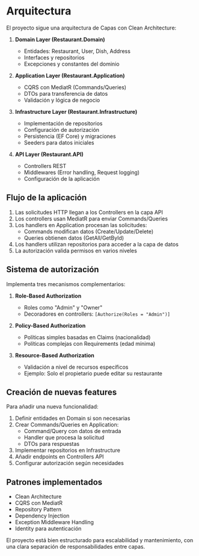 # Arquitectura

El proyecto sigue una arquitectura de Capas con Clean Architecture:

1. **Domain Layer (Restaurant.Domain)**

    - Entidades: Restaurant, User, Dish, Address
    - Interfaces y repositorios
    - Excepciones y constantes del dominio

2. **Application Layer (Restaurant.Application)**

    - CQRS con MediatR (Commands/Queries)
    - DTOs para transferencia de datos
    - Validación y lógica de negocio

3. **Infrastructure Layer (Restaurant.Infrastructure)**

    - Implementación de repositorios
    - Configuración de autorización
    - Persistencia (EF Core) y migraciones
    - Seeders para datos iniciales

4. **API Layer (Restaurant.API)**
    - Controllers REST
    - Middlewares (Error handling, Request logging)
    - Configuración de la aplicación

## Flujo de la aplicación

1. Las solicitudes HTTP llegan a los Controllers en la capa API
2. Los controllers usan MediatR para enviar Commands/Queries
3. Los handlers en Application procesan las solicitudes:
    - Commands modifican datos (Create/Update/Delete)
    - Queries obtienen datos (GetAll/GetById)
4. Los handlers utilizan repositorios para acceder a la capa de datos
5. La autorización valida permisos en varios niveles

## Sistema de autorización

Implementa tres mecanismos complementarios:

1. **Role-Based Authorization**

    - Roles como "Admin" y "Owner"
    - Decoradores en controllers: `[Authorize(Roles = "Admin")]`

2. **Policy-Based Authorization**

    - Políticas simples basadas en Claims (nacionalidad)
    - Políticas complejas con Requirements (edad mínima)

3. **Resource-Based Authorization**
    - Validación a nivel de recursos específicos
    - Ejemplo: Solo el propietario puede editar su restaurante

## Creación de nuevas features

Para añadir una nueva funcionalidad:

1. Definir entidades en Domain si son necesarias
2. Crear Commands/Queries en Application:
    - Command/Query con datos de entrada
    - Handler que procesa la solicitud
    - DTOs para respuestas
3. Implementar repositorios en Infrastructure
4. Añadir endpoints en Controllers API
5. Configurar autorización según necesidades

## Patrones implementados

- Clean Architecture
- CQRS con MediatR
- Repository Pattern
- Dependency Injection
- Exception Middleware Handling
- Identity para autenticación

El proyecto está bien estructurado para escalabilidad y mantenimiento, con una clara separación de responsabilidades
entre capas.
